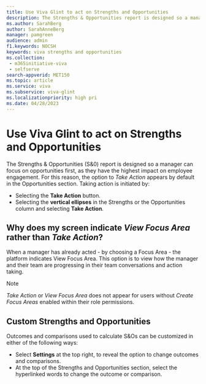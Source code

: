 ```yaml
---
title: Use Viva Glint to act on Strengths and Opportunities
description: The Strengths & Opportunities report is designed so a manager can focus on opportunities first - the items with the highest engagement impact – while incorporating a team's strengths.
ms.author: SarahBerg
author: SarahAnneBerg
manager: pamgreen
audience: admin
f1.keywords: NOCSH
keywords: viva strengths and opportunities
ms.collection: 
 - m365initiative-viva
 - selfserve
search-appverid: MET150
ms.topic: article
ms.service: viva
ms.subservice: viva-glint
ms.localizationpriority: high pri
ms.date: 04/28/2023
---
```


# Use Viva Glint to act on Strengths and Opportunities

The Strengths & Opportunities (S&0) report is designed so a manager can focus on opportunities first, as they have the highest impact on employee engagement. For this reason, the option to *Take Action* appears by default in the Opportunities section. Taking action is initiated by:

- Selecting the **Take Action** button.
- Selecting the **vertical ellipses** in the Strengths or the Opportunities column and selecting **Take Action**.

## Why does my screen indicate *View Focus Area* rather than *Take Action*?

When a manager has already acted - by choosing a Focus Area - the platform indicates View Focus Area. This option is to view how the manager and their team are progressing in their team conversations and action taking.

>[!NOTE]
> *Take Action* or *View Focus Area* does not appear for users without *Create Focus Areas* enabled within their role permissions.

## Custom Strengths and Opportunities

Outcomes and comparisons used to calculate S&Os can be customized in either of the following ways:

- Select **Settings** at the top right, to reveal the option to change outcomes and comparisons.
- At the top of the Strengths and Opportunities section, select the hyperlinked words to change the outcome or comparison.

